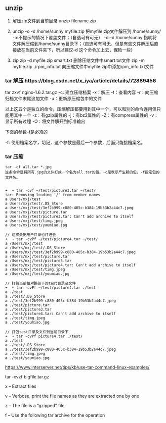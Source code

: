 ## unzip
1. 解压zip文件到当前目录
unzip filename.zip

2. unzip -o -d /home/sunny myfile.zip
把myfile.zip文件解压到 /home/sunny/
-o:不提示的情况下覆盖文件；（自选可有可无）
-d:-d /home/sunny 指明将文件解压缩到/home/sunny目录下；（自选可有可无，但是有些文件解压后直接放在当前文件夹下，所以建议-d 这个命令加上去，保险一些）

3. zip
zip -d myfile.zip smart.txt
删除压缩文件中smart.txt文件
zip -m myfile.zip ./rpm_info.txt
向压缩文件中myfile.zip中添加rpm_info.txt文件


### tar 解压  https://blog.csdn.net/x_iya/article/details/72889456
tar zxvf nginx-1.6.2.tar.gz
-c: 建立压缩档案
-x：解压
-t：查看内容
-r：向压缩归档文件末尾追加文件
-u：更新原压缩包中的文件

以上这五个是独立的命令，压缩解压都要用到其中一个，可以和别的命令连用但只能用其中一个
-z：有gzip属性的
-j：有bz2属性的
-Z：有compress属性的
-v：显示所有过程
-O：将文件解开到标准输出

下面的参数-f是必须的

-f: 使用档案名字，切记，这个参数是最后一个参数，后面只能接档案名。

### tar 压缩
```
tar -cf all.tar *.jpg
这条命令是将所有.jpg的文件打成一个名为all.tar的包。-c是表示产生新的包，-f指定包的文件名。


➜  ~ tar -cvf ~/test/picture3.tar ~/test/
tar: Removing leading '/' from member names
a Users/mxj/test
a Users/mxj/test/.DS_Store
a Users/mxj/test/3ef2b999-c880-405c-b384-19b53b2a44c7.jpeg
a Users/mxj/test/picture.tar
a Users/mxj/test/picture3.tar: Can't add archive to itself
a Users/mxj/test/timg.jpeg
a Users/mxj/test/youmiao.jpg

// 这样会把用户目录也打进去
➜  ~ tar -cvPf ~/test/picture4.tar ~/test/
a /Users/mxj/test
a /Users/mxj/test/.DS_Store
a /Users/mxj/test/3ef2b999-c880-405c-b384-19b53b2a44c7.jpeg
a /Users/mxj/test/picture.tar
a /Users/mxj/test/picture3.tar
a /Users/mxj/test/picture4.tar: Can't add archive to itself
a /Users/mxj/test/timg.jpeg
a /Users/mxj/test/youmiao.jpg

// 打包当前相对路径下的test目录及文件
➜  ~ tar -cvPf ~/test/picture4.tar ./test
a ./test
a ./test/.DS_Store
a ./test/3ef2b999-c880-405c-b384-19b53b2a44c7.jpeg
a ./test/picture.tar
a ./test/picture3.tar
a ./test/picture4.tar: Can't add archive to itself
a ./test/timg.jpeg
a ./test/youmiao.jpg

// 打包test目录及文件到当前目录下
➜  ~ tar -cvPf picture4.tar ./test/
a ./test
a ./test/.DS_Store
a ./test/3ef2b999-c880-405c-b384-19b53b2a44c7.jpeg
a ./test/timg.jpeg
a ./test/youmiao.jpg
```

https://www.interserver.net/tips/kb/use-tar-command-linux-examples/

tar -xvzf bigfile.tar.gz

x –  Extract files

v – Verbose, print the file names as they are extracted one by one

z – The file is a “gzipped” file

f – Use the following tar archive for the operation
